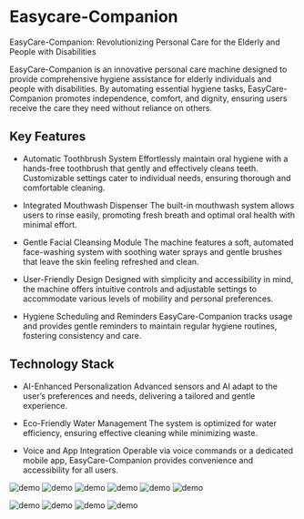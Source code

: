 # Easycare-Companion
EasyCare-Companion: Revolutionizing Personal Care for the Elderly and People with Disabilities

EasyCare-Companion is an innovative personal care machine designed to provide comprehensive hygiene assistance for elderly individuals and people with disabilities. By automating essential hygiene tasks, EasyCare-Companion promotes independence, comfort, and dignity, ensuring users receive the care they need without reliance on others.

## Key Features

- Automatic Toothbrush System
Effortlessly maintain oral hygiene with a hands-free toothbrush that gently and effectively cleans teeth. Customizable settings cater to individual needs, ensuring thorough and comfortable cleaning.

- Integrated Mouthwash Dispenser
The built-in mouthwash system allows users to rinse easily, promoting fresh breath and optimal oral health with minimal effort.

- Gentle Facial Cleansing Module
The machine features a soft, automated face-washing system with soothing water sprays and gentle brushes that leave the skin feeling refreshed and clean.
- User-Friendly Design
Designed with simplicity and accessibility in mind, the machine offers intuitive controls and adjustable settings to accommodate various levels of mobility and personal preferences.
- Hygiene Scheduling and Reminders
EasyCare-Companion tracks usage and provides gentle reminders to maintain regular hygiene routines, fostering consistency and care.

## Technology Stack

- AI-Enhanced Personalization
Advanced sensors and AI adapt to the user’s preferences and needs, delivering a tailored and gentle experience.

- Eco-Friendly Water Management
The system is optimized for water efficiency, ensuring effective cleaning while minimizing waste.
- Voice and App Integration
Operable via voice commands or a dedicated mobile app, EasyCare-Companion provides convenience and accessibility for all users.

![demo](https://github.com/picard587/Easycare-Companion/blob/main/472392655_655147300201794_4816884370317801167_n.jpg?raw=true)
![demo](https://github.com/picard587/Easycare-Companion/blob/main/1.jpg?raw=true)
![demo](https://github.com/picard587/Easycare-Companion/blob/main/2.jpg?raw=true)
![demo](https://github.com/picard587/Easycare-Companion/blob/main/3.jpg?raw=true)
![demo](https://github.com/picard587/Easycare-Companion/blob/main/4.jpg?raw=true)
![demo](https://github.com/picard587/Easycare-Companion/blob/main/5.jpg?raw=true)

![demo](https://github.com/picard587/Easycare-Companion/blob/main/D1B.png?raw=true)
![demo](https://github.com/picard587/Easycare-Companion/blob/main/D2.png?raw=true)
![demo](https://github.com/picard587/Easycare-Companion/blob/main/D3.png?raw=true)
![demo](https://github.com/picard587/Easycare-Companion/blob/main/D4.png?raw=true)
